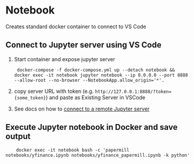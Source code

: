 # Notebook
Creates standard docker container to connect to VS Code

## Connect to Jupyter server using VS Code
1. Start container and expose jupyter server
        
        docker-compose -f docker-compose.yml up --detach notebook && docker exec -it notebook jupyter notebook --ip 0.0.0.0 --port 8888 --allow-root --no-browser --NotebookApp.allow_origin='*'.

1. copy server URL with token (e.g. `http://127.0.0.1:8888/?token={some_token}`) and paste as Existing Server in VSCode
1. See docs on how to [connect to a remote Jupyter server](https://code.visualstudio.com/docs/datascience/jupyter-notebooks#_connect-to-a-remote-jupyter-server)

## Execute Jupyter notebook in Docker and save output

        docker exec -it notebook bash -c 'papermill notebooks/yfinance.ipynb notebooks/yfinance_papermill.ipynb -k python'

